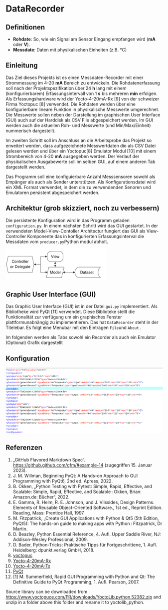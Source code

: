 # DataRecorder

## Definitionen
- **Rohdate**: So, wie ein Signal am Sensor Eingang empfangen wird (**mA** oder **V**).
- **Messdate**: Daten mit physikalischen Einheiten (z.B. °C)

## Einleitung
Das Ziel dieses Projekts ist es einen Messdaten-Recorder mit einer Strommessung im 4-20 **mA** Bereich zu entwickeln. Die Rohdatenerfassung  soll nach der Projektspezifikation über 24 **h** lang mit einem (konfigurierbarem) Erfassungsintervall von 1 **s** bis mehreren **min** erfolgen. Als Erfassungshardware wird der Yocto-4-20mA-Rx [9] von der schweizer Firma Yoctopuc [8] verwendet. Die Rohdaten werden über eine konfigurierbare lineare Funktion in physikalische Messwerte umgerechnet. Die Messwerte sollen neben der Darstellung im graphischen User Interface (GUI) auch auf der Harddisk als CSV File abgespeichert werden. Im GUI werden auch die aktuellen Roh- und Messwerte (und Min/Max/Einheit) nummerisch dargestellt.

Im zweiten Schritt soll im Anschluss an die Arbeitsprobe das Projekt so erweitert werden, dass aufgezeichnete Messwertdaten die als CSV Datei gelesen werden und über ein Yoctopuc[8] Emulator Modul [10] mit einem Strombereich von 4-20 **mA** ausgegeben werden. Der Verlauf der physikalischen Ausgabewerte soll im selben GUI, auf einem anderen Tab dargestellt werden.

Das Programm soll eine konfiguierbare Anzahl Messsensoren sowohl als Empänger als auch als Sender unterstützen. Als Konfigurationsdatei wird ein XML Format verwendet, in dem die zu verwendenden Senoren und Emulatoren persistent abgespeichert werden.

## Architektur (grob skizziert, noch zu verbessern)
Die persistente Konfiguration wird in das Programm geladen `configuration.py`. In einem nächsten Schritt wird das GUI gestartet. In der verwendeten Model-View-Contoller Architectur fungiert das GUI als View-Controller Komponente das in konfigurierten Erfassungsinterval die Messdaten vom `producer.py`Python modul abholt.
 
![Model View Controller Aufbau](./mvc.png)

## Graphic User Interface (GUI)
Das Graphic User Interface (GUI) ist in der Datei `gui.py` implementiert. Als Bibliotheke wird PyQt [11] verwendet. Diese Biblioteke stellt die Funktionalität zur verfügung um ein graphisches Fenster plattformunabnängig zu implementieren. Das hat `DataRecorder` steht in der Titelebar. Es folgt eine Menubar mit den Einträgen `File`und `About` .

Im folgenden werden als Tabs sowohl ein Recorder als auch ein Emulator (Optional) Grafik dargestellt

## Konfiguration
![Xml Konfiguration](./xmlConfig.png)
## Referenzen
1. „GitHub Flavored Markdown Spec“. https://github.github.com/gfm/#example-14 (zugegriffen 15. Januar 2023).
2. J. M. Willman, Beginning PyQt: A Hands-on Approach to GUI Programming with PyQt6, 2nd ed. Apress, 2022.
3. B. Okken, „Python Testing with Pytest: Simple, Rapid, Effective, and Scalable: Simple, Rapid, Effective, and Scalable : Okken, Brian: Amazon.de: Bücher“, 2022. 
4. E. Gamma, R. Helm, R. E. Johnson, und J. Vlissides, Design Patterns. Elements of Reusable Object-Oriented Software., 1st ed., Reprint Edition. Reading, Mass: Prentice Hall, 1997.
5. M. Fitzpatrick, „Create GUI Applications with Python & Qt5 (5th Edition, PyQt5): The hands-on guide to making apps with Python : Fitzpatrick, Dr Martin.
6. D. Beazley, Python Essential Reference, 4. Aufl. Upper Saddle River, NJ: Addison-Wesley Professional, 2009.
7. D. Bader, Python-Tricks: Praktische Tipps für Fortgeschrittene, 1. Aufl. Heidelberg: dpunkt.verlag GmbH, 2018.
8. [yoctopuc](https://www.yoctopuce.com/)
9. [Yocto-4-20mA-Rx](https://www.yoctopuce.com/EN/products/usb-electrical-interfaces/yocto-4-20ma-rx)
10. [Yocto-4-20mA-Tx](https://www.yoctopuce.com/EN/products/usb-electrical-interfaces/yocto-4-20ma-tx)
11. [PyQt](https://www.qt.io/)
12. [1] M. Summerfield, Rapid GUI Programming with Python and Qt: The Definitive Guide to PyQt Programming, 1. Aufl. Pearson, 2007.

Source library can be downloaded  from <https://www.yoctopuce.com/FR/downloads/YoctoLib.python.52382.zip> and unzip in a folder above this folder and rename it to yoctolib_python.